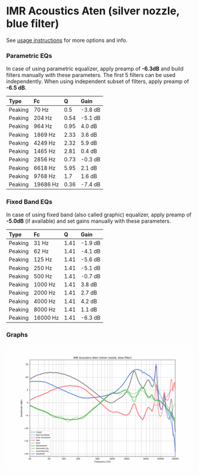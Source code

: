 # IMR Acoustics Aten (silver nozzle, blue filter)
See [usage instructions](https://github.com/jaakkopasanen/AutoEq#usage) for more options and info.

### Parametric EQs
In case of using parametric equalizer, apply preamp of **-6.3dB** and build filters manually
with these parameters. The first 5 filters can be used independently.
When using independent subset of filters, apply preamp of **-6.5 dB**.

| Type    | Fc       |    Q | Gain    |
|:--------|:---------|:-----|:--------|
| Peaking | 70 Hz    | 0.5  | -3.8 dB |
| Peaking | 204 Hz   | 0.54 | -5.1 dB |
| Peaking | 964 Hz   | 0.95 | 4.0 dB  |
| Peaking | 1869 Hz  | 2.33 | 3.6 dB  |
| Peaking | 4249 Hz  | 2.32 | 5.9 dB  |
| Peaking | 1465 Hz  | 2.81 | 0.4 dB  |
| Peaking | 2856 Hz  | 0.73 | -0.3 dB |
| Peaking | 6618 Hz  | 5.95 | 2.1 dB  |
| Peaking | 9768 Hz  | 1.7  | 1.6 dB  |
| Peaking | 19686 Hz | 0.36 | -7.4 dB |

### Fixed Band EQs
In case of using fixed band (also called graphic) equalizer, apply preamp of **-5.0dB**
(if available) and set gains manually with these parameters.

| Type    | Fc       |    Q | Gain    |
|:--------|:---------|:-----|:--------|
| Peaking | 31 Hz    | 1.41 | -1.9 dB |
| Peaking | 62 Hz    | 1.41 | -4.1 dB |
| Peaking | 125 Hz   | 1.41 | -5.6 dB |
| Peaking | 250 Hz   | 1.41 | -5.1 dB |
| Peaking | 500 Hz   | 1.41 | -0.7 dB |
| Peaking | 1000 Hz  | 1.41 | 3.8 dB  |
| Peaking | 2000 Hz  | 1.41 | 2.7 dB  |
| Peaking | 4000 Hz  | 1.41 | 4.2 dB  |
| Peaking | 8000 Hz  | 1.41 | 1.1 dB  |
| Peaking | 16000 Hz | 1.41 | -6.3 dB |

### Graphs
![](./IMR%20Acoustics%20Aten%20(silver%20nozzle,%20blue%20filter).png)